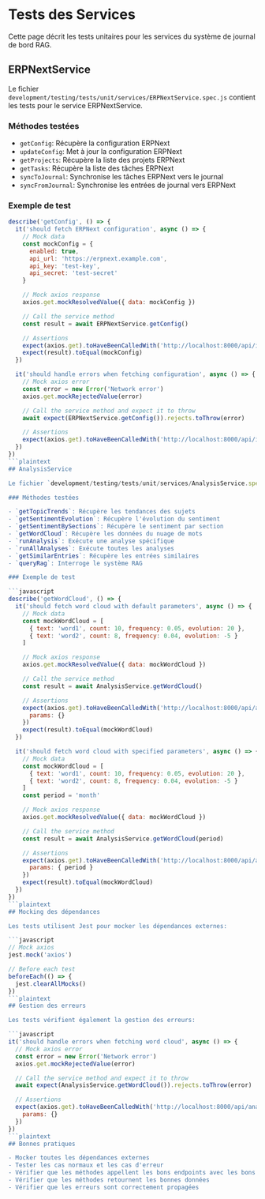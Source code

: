 # Tests des Services

Cette page décrit les tests unitaires pour les services du système de journal de bord RAG.

## ERPNextService

Le fichier `development/testing/tests/unit/services/ERPNextService.spec.js` contient les tests pour le service ERPNextService.

### Méthodes testées

- `getConfig`: Récupère la configuration ERPNext
- `updateConfig`: Met à jour la configuration ERPNext
- `getProjects`: Récupère la liste des projets ERPNext
- `getTasks`: Récupère la liste des tâches ERPNext
- `syncToJournal`: Synchronise les tâches ERPNext vers le journal
- `syncFromJournal`: Synchronise les entrées de journal vers ERPNext

### Exemple de test

```javascript
describe('getConfig', () => {
  it('should fetch ERPNext configuration', async () => {
    // Mock data
    const mockConfig = {
      enabled: true,
      api_url: 'https://erpnext.example.com',
      api_key: 'test-key',
      api_secret: 'test-secret'
    }

    // Mock axios response
    axios.get.mockResolvedValue({ data: mockConfig })

    // Call the service method
    const result = await ERPNextService.getConfig()

    // Assertions
    expect(axios.get).toHaveBeenCalledWith('http://localhost:8000/api/integrations/erpnext/config')
    expect(result).toEqual(mockConfig)
  })

  it('should handle errors when fetching configuration', async () => {
    // Mock axios error
    const error = new Error('Network error')
    axios.get.mockRejectedValue(error)

    // Call the service method and expect it to throw
    await expect(ERPNextService.getConfig()).rejects.toThrow(error)

    // Assertions
    expect(axios.get).toHaveBeenCalledWith('http://localhost:8000/api/integrations/erpnext/config')
  })
})
```plaintext
## AnalysisService

Le fichier `development/testing/tests/unit/services/AnalysisService.spec.js` contient les tests pour le service AnalysisService.

### Méthodes testées

- `getTopicTrends`: Récupère les tendances des sujets
- `getSentimentEvolution`: Récupère l'évolution du sentiment
- `getSentimentBySections`: Récupère le sentiment par section
- `getWordCloud`: Récupère les données du nuage de mots
- `runAnalysis`: Exécute une analyse spécifique
- `runAllAnalyses`: Exécute toutes les analyses
- `getSimilarEntries`: Récupère les entrées similaires
- `queryRag`: Interroge le système RAG

### Exemple de test

```javascript
describe('getWordCloud', () => {
  it('should fetch word cloud with default parameters', async () => {
    // Mock data
    const mockWordCloud = [
      { text: 'word1', count: 10, frequency: 0.05, evolution: 20 },
      { text: 'word2', count: 8, frequency: 0.04, evolution: -5 }
    ]

    // Mock axios response
    axios.get.mockResolvedValue({ data: mockWordCloud })

    // Call the service method
    const result = await AnalysisService.getWordCloud()

    // Assertions
    expect(axios.get).toHaveBeenCalledWith('http://localhost:8000/api/analysis/word-cloud', {
      params: {}
    })
    expect(result).toEqual(mockWordCloud)
  })

  it('should fetch word cloud with specified parameters', async () => {
    // Mock data
    const mockWordCloud = [
      { text: 'word1', count: 10, frequency: 0.05, evolution: 20 },
      { text: 'word2', count: 8, frequency: 0.04, evolution: -5 }
    ]
    const period = 'month'

    // Mock axios response
    axios.get.mockResolvedValue({ data: mockWordCloud })

    // Call the service method
    const result = await AnalysisService.getWordCloud(period)

    // Assertions
    expect(axios.get).toHaveBeenCalledWith('http://localhost:8000/api/analysis/word-cloud', {
      params: { period }
    })
    expect(result).toEqual(mockWordCloud)
  })
})
```plaintext
## Mocking des dépendances

Les tests utilisent Jest pour mocker les dépendances externes:

```javascript
// Mock axios
jest.mock('axios')

// Before each test
beforeEach(() => {
  jest.clearAllMocks()
})
```plaintext
## Gestion des erreurs

Les tests vérifient également la gestion des erreurs:

```javascript
it('should handle errors when fetching word cloud', async () => {
  // Mock axios error
  const error = new Error('Network error')
  axios.get.mockRejectedValue(error)

  // Call the service method and expect it to throw
  await expect(AnalysisService.getWordCloud()).rejects.toThrow(error)

  // Assertions
  expect(axios.get).toHaveBeenCalledWith('http://localhost:8000/api/analysis/word-cloud', {
    params: {}
  })
})
```plaintext
## Bonnes pratiques

- Mocker toutes les dépendances externes
- Tester les cas normaux et les cas d'erreur
- Vérifier que les méthodes appellent les bons endpoints avec les bons paramètres
- Vérifier que les méthodes retournent les bonnes données
- Vérifier que les erreurs sont correctement propagées
